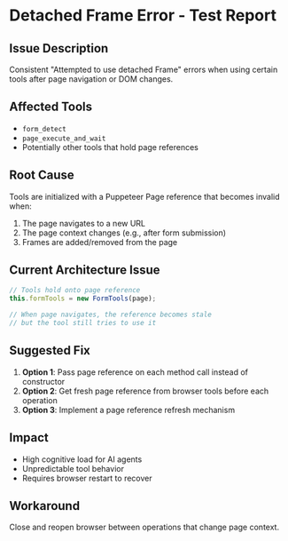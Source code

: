 # Detached Frame Error - Test Report

## Issue Description
Consistent "Attempted to use detached Frame" errors when using certain tools after page navigation or DOM changes.

## Affected Tools
- `form_detect`
- `page_execute_and_wait`
- Potentially other tools that hold page references

## Root Cause
Tools are initialized with a Puppeteer Page reference that becomes invalid when:
1. The page navigates to a new URL
2. The page context changes (e.g., after form submission)
3. Frames are added/removed from the page

## Current Architecture Issue
```typescript
// Tools hold onto page reference
this.formTools = new FormTools(page);

// When page navigates, the reference becomes stale
// but the tool still tries to use it
```

## Suggested Fix
1. **Option 1**: Pass page reference on each method call instead of constructor
2. **Option 2**: Get fresh page reference from browser tools before each operation
3. **Option 3**: Implement a page reference refresh mechanism

## Impact
- High cognitive load for AI agents
- Unpredictable tool behavior
- Requires browser restart to recover

## Workaround
Close and reopen browser between operations that change page context.